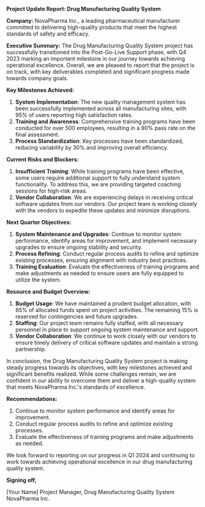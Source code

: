 **Project Update Report: Drug Manufacturing Quality System**

**Company:** NovaPharma Inc., a leading pharmaceutical manufacturer committed to delivering high-quality products that meet the highest standards of safety and efficacy.

**Executive Summary:**
The Drug Manufacturing Quality System project has successfully transitioned into the Post-Go-Live Support phase, with Q4 2023 marking an important milestone in our journey towards achieving operational excellence. Overall, we are pleased to report that the project is on track, with key deliverables completed and significant progress made towards company goals.

**Key Milestones Achieved:**

1. **System Implementation**: The new quality management system has been successfully implemented across all manufacturing sites, with 95% of users reporting high satisfaction rates.
2. **Training and Awareness**: Comprehensive training programs have been conducted for over 500 employees, resulting in a 90% pass rate on the final assessment.
3. **Process Standardization**: Key processes have been standardized, reducing variability by 30% and improving overall efficiency.

**Current Risks and Blockers:**

1. **Insufficient Training**: While training programs have been effective, some users require additional support to fully understand system functionality. To address this, we are providing targeted coaching sessions for high-risk areas.
2. **Vendor Collaboration**: We are experiencing delays in receiving critical software updates from our vendors. Our project team is working closely with the vendors to expedite these updates and minimize disruptions.

**Next Quarter Objectives:**

1. **System Maintenance and Upgrades**: Continue to monitor system performance, identify areas for improvement, and implement necessary upgrades to ensure ongoing stability and security.
2. **Process Refining**: Conduct regular process audits to refine and optimize existing processes, ensuring alignment with industry best practices.
3. **Training Evaluation**: Evaluate the effectiveness of training programs and make adjustments as needed to ensure users are fully equipped to utilize the system.

**Resource and Budget Overview:**

1. **Budget Usage**: We have maintained a prudent budget allocation, with 85% of allocated funds spent on project activities. The remaining 15% is reserved for contingencies and future upgrades.
2. **Staffing**: Our project team remains fully staffed, with all necessary personnel in place to support ongoing system maintenance and support.
3. **Vendor Collaboration**: We continue to work closely with our vendors to ensure timely delivery of critical software updates and maintain a strong partnership.

In conclusion, the Drug Manufacturing Quality System project is making steady progress towards its objectives, with key milestones achieved and significant benefits realized. While some challenges remain, we are confident in our ability to overcome them and deliver a high-quality system that meets NovaPharma Inc.'s standards of excellence.

**Recommendations:**

1. Continue to monitor system performance and identify areas for improvement.
2. Conduct regular process audits to refine and optimize existing processes.
3. Evaluate the effectiveness of training programs and make adjustments as needed.

We look forward to reporting on our progress in Q1 2024 and continuing to work towards achieving operational excellence in our drug manufacturing quality system.

**Signing off,**

[Your Name]
Project Manager, Drug Manufacturing Quality System
NovaPharma Inc.